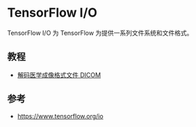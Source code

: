 # TensorFlow I/O

TensorFlow I/O 为 TensorFlow 为提供一系列文件系统和文件格式。

## 教程

- [解码医学成像格式文件 DICOM](dicom.md)

## 参考

- https://www.tensorflow.org/io